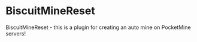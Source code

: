 # BiscuitMineReset
BiscuitMineReset - this is a plugin for creating an auto mine on PocketMine servers!
